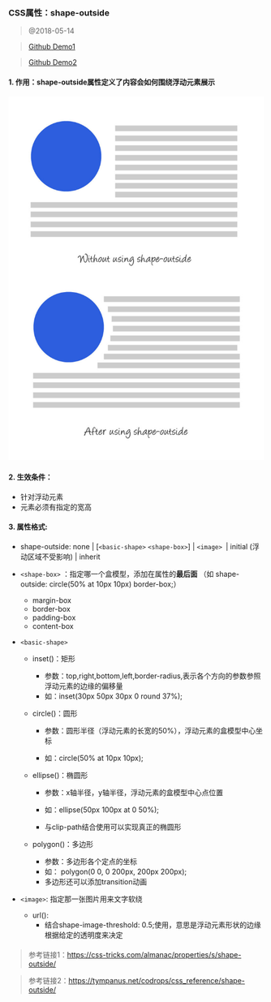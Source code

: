 ### CSS属性：shape-outside

> @2018-05-14

> [Github Demo1](https://zhangwanqin357.github.io/demo-preview/css-demos/12.css%E5%B1%9E%E6%80%A7shape-outside%E5%B1%9E%E6%80%A7%E5%AE%9E%E7%8E%B0%E6%96%87%E5%AD%97%E7%8E%AF%E7%BB%95.html)  

>  [Github Demo2](https://zhangwanqin357.github.io/demo-preview/css-demos/12.css%E5%B1%9E%E6%80%A7shape-outside%E5%B1%9E%E6%80%A7%E5%AE%9E%E7%8E%B0%E6%96%87%E5%AD%97%E7%8E%AF%E7%BB%95-demo.html)

#### 1. 作用：shape-outside属性定义了内容会如何围绕浮动元素展示

![shape-outside](./shape-outside.jpg)

#### 2. 生效条件：

- 针对浮动元素
- 元素必须有指定的宽高

#### 3. 属性格式:

- shape-outside: none | [`<basic-shape>`   `<shape-box>`] | `<image> `| initial (浮动区域不受影响) | inherit 

- `<shape-box>` ：指定哪一个盒模型，添加在属性的**最后面** （如 shape-outside: circle(50% at 10px 10px) border-box;）

    - margin-box
    - border-box
    - padding-box
    - content-box

- `<basic-shape>`

    - inset()：矩形

      - 参数：top,right,bottom,left,border-radius,表示各个方向的参数参照浮动元素的边缘的偏移量
      - 如：inset(30px 50px 30px 0 round 37%);

    - circle()：圆形

      - 参数：圆形半径（浮动元素的长宽的50%），浮动元素的盒模型中心坐标

      - 如：circle(50% at 10px 10px);

    - ellipse()：椭圆形

      - 参数：x轴半径，y轴半径，浮动元素的盒模型中心点位置

      - 如：ellipse(50px 100px at 0 50%);
      - 与clip-path结合使用可以实现真正的椭圆形

    - polygon()：多边形

      - 参数：多边形各个定点的坐标
      - 如： polygon(0 0, 0 200px, 200px 200px);
      - 多边形还可以添加transition动画

- `<image>`: 指定那一张图片用来文字软绕

    - url(): 
      - 结合shape-image-threshold: 0.5;使用，意思是浮动元素形状的边缘根据给定的透明度来决定

#### 

> 参考链接1：https://css-tricks.com/almanac/properties/s/shape-outside/

> 参考链接2：https://tympanus.net/codrops/css_reference/shape-outside/